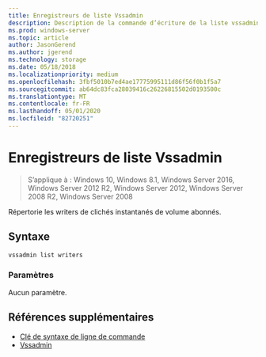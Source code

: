 ```yaml
---
title: Enregistreurs de liste Vssadmin
description: Description de la commande d’écriture de la liste vssadmin.
ms.prod: windows-server
ms.topic: article
author: JasonGerend
ms.author: jgerend
ms.technology: storage
ms.date: 05/18/2018
ms.localizationpriority: medium
ms.openlocfilehash: 3fbf5010b7ed4ae17775995111d86f56f0b1f5a7
ms.sourcegitcommit: ab64dc83fca28039416c26226815502d0193500c
ms.translationtype: MT
ms.contentlocale: fr-FR
ms.lasthandoff: 05/01/2020
ms.locfileid: "82720251"
---
```

# <a name="vssadmin-list-writers"></a>Enregistreurs de liste Vssadmin

> S’applique à : Windows 10, Windows 8.1, Windows Server 2016, Windows Server 2012 R2, Windows Server 2012, Windows Server 2008 R2, Windows Server 2008

Répertorie les writers de clichés instantanés de volume abonnés.

## <a name="syntax"></a>Syntaxe

```PowerShell
vssadmin list writers
```

### <a name="parameters"></a>Paramètres

Aucun paramètre.

## <a name="additional-references"></a>Références supplémentaires

* [Clé de syntaxe de ligne de commande](https://docs.microsoft.com/previous-versions/windows/it-pro/windows-server-2012-r2-and-2012/cc771080(v%3dws.11))
* [Vssadmin](vssadmin.md)